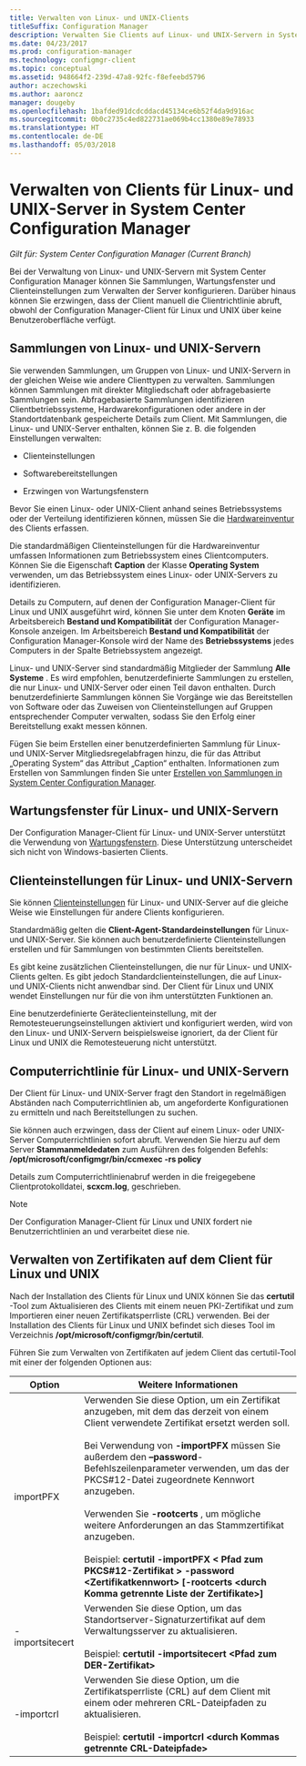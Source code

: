 ```yaml
---
title: Verwalten von Linux- und UNIX-Clients
titleSuffix: Configuration Manager
description: Verwalten Sie Clients auf Linux- und UNIX-Servern in System Center Configuration Manager.
ms.date: 04/23/2017
ms.prod: configuration-manager
ms.technology: configmgr-client
ms.topic: conceptual
ms.assetid: 948664f2-239d-47a8-92fc-f8efeebd5796
author: aczechowski
ms.author: aaroncz
manager: dougeby
ms.openlocfilehash: 1bafded91dcdcddacd45134ce6b52f4da9d916ac
ms.sourcegitcommit: 0b0c2735c4ed822731ae069b4cc1380e89e78933
ms.translationtype: HT
ms.contentlocale: de-DE
ms.lasthandoff: 05/03/2018
---
```

# <a name="how-to-manage-clients-for-linux-and-unix-servers-in-system-center-configuration-manager"></a>Verwalten von Clients für Linux- und UNIX-Server in System Center Configuration Manager

*Gilt für: System Center Configuration Manager (Current Branch)*

Bei der Verwaltung von Linux- und UNIX-Servern mit System Center Configuration Manager können Sie Sammlungen, Wartungsfenster und Clienteinstellungen zum Verwalten der Server konfigurieren. Darüber hinaus können Sie erzwingen, dass der Client manuell die Clientrichtlinie abruft, obwohl der Configuration Manager-Client für Linux und UNIX über keine Benutzeroberfläche verfügt.

##  <a name="BKMK_CollectionsforLnU"></a> Sammlungen von Linux- und UNIX-Servern  
 Sie verwenden Sammlungen, um Gruppen von Linux- und UNIX-Servern in der gleichen Weise wie andere Clienttypen zu verwalten. Sammlungen können Sammlungen mit direkter Mitgliedschaft oder abfragebasierte Sammlungen sein. Abfragebasierte Sammlungen identifizieren Clientbetriebssysteme, Hardwarekonfigurationen oder andere in der Standortdatenbank gespeicherte Details zum Client. Mit Sammlungen, die Linux- und UNIX-Server enthalten, können Sie z. B. die folgenden Einstellungen verwalten:  

-   Clienteinstellungen  

-   Softwarebereitstellungen  

-   Erzwingen von Wartungsfenstern  

 Bevor Sie einen Linux- oder UNIX-Client anhand seines Betriebssystems oder der Verteilung identifizieren können, müssen Sie die [Hardwareinventur](../../../core/clients/manage/inventory/hardware-inventory-for-linux-and-unix.md) des Clients erfassen.  

 Die standardmäßigen Clienteinstellungen für die Hardwareinventur umfassen Informationen zum Betriebssystem eines Clientcomputers. Können Sie die Eigenschaft **Caption** der Klasse **Operating System** verwenden, um das Betriebssystem eines Linux- oder UNIX-Servers zu identifizieren.  

 Details zu Computern, auf denen der Configuration Manager-Client für Linux und UNIX ausgeführt wird, können Sie unter dem Knoten **Geräte** im Arbeitsbereich **Bestand und Kompatibilität** der Configuration Manager-Konsole anzeigen. Im Arbeitsbereich **Bestand und Kompatibilität** der Configuration Manager-Konsole wird der Name des **Betriebssystems** jedes Computers in der Spalte Betriebssystem angezeigt.  

 Linux- und UNIX-Server sind standardmäßig Mitglieder der Sammlung **Alle Systeme** . Es wird empfohlen, benutzerdefinierte Sammlungen zu erstellen, die nur Linux- und UNIX-Server oder einen Teil davon enthalten. Durch benutzerdefinierte Sammlungen können Sie Vorgänge wie das Bereitstellen von Software oder das Zuweisen von Clienteinstellungen auf Gruppen entsprechender Computer verwalten, sodass Sie den Erfolg einer Bereitstellung exakt messen können.   

 Fügen Sie beim Erstellen einer benutzerdefinierten Sammlung für Linux- und UNIX-Server Mitgliedsregelabfragen hinzu, die für das Attribut „Operating System“ das Attribut „Caption“ enthalten. Informationen zum Erstellen von Sammlungen finden Sie unter [Erstellen von Sammlungen in System Center Configuration Manager](../../../core/clients/manage/collections/create-collections.md).  

##  <a name="BKMK_MaintenanceWindowsforLnU"></a> Wartungsfenster für Linux- und UNIX-Servern  
 Der Configuration Manager-Client für Linux- und UNIX-Server unterstützt die Verwendung von [Wartungsfenstern](../../../core/clients/manage/collections/use-maintenance-windows.md). Diese Unterstützung unterscheidet sich nicht von Windows-basierten Clients.  

##  <a name="BKMK_ClientSettingsforLnU"></a> Clienteinstellungen für Linux- und UNIX-Servern  
 Sie können [Clienteinstellungen](../../../core/clients/deploy/configure-client-settings.md) für Linux- und UNIX-Server auf die gleiche Weise wie Einstellungen für andere Clients konfigurieren.  

 Standardmäßig gelten die **Client-Agent-Standardeinstellungen** für Linux- und UNIX-Server. Sie können auch benutzerdefinierte Clienteinstellungen erstellen und für Sammlungen von bestimmten Clients bereitstellen.  

 Es gibt keine zusätzlichen Clienteinstellungen, die nur für Linux- und UNIX-Clients gelten. Es gibt jedoch Standardclienteinstellungen, die auf Linux- und UNIX-Clients nicht anwendbar sind. Der Client für Linux und UNIX wendet Einstellungen nur für die von ihm unterstützten Funktionen an.  

 Eine benutzerdefinierte Geräteclienteinstellung, mit der Remotesteuerungseinstellungen aktiviert und konfiguriert werden, wird von den Linux- und UNIX-Servern beispielsweise ignoriert, da der Client für Linux und UNIX die Remotesteuerung nicht unterstützt.  

##  <a name="BKMK_PolicyforLnU"></a> Computerrichtlinie für Linux- und UNIX-Servern  
 Der Client für Linux- und UNIX-Server fragt den Standort in regelmäßigen Abständen nach Computerrichtlinien ab, um angeforderte Konfigurationen zu ermitteln und nach Bereitstellungen zu suchen.  

 Sie können auch erzwingen, dass der Client auf einem Linux- oder UNIX-Server Computerrichtlinien sofort abruft. Verwenden Sie hierzu auf dem Server **Stammanmeldedaten** zum Ausführen des folgenden Befehls: **/opt/microsoft/configmgr/bin/ccmexec -rs policy**  

 Details zum Computerrichtlinienabruf werden in die freigegebene Clientprotokolldatei, **scxcm.log**, geschrieben.  

> [!NOTE]  
>  Der Configuration Manager-Client für Linux und UNIX fordert nie Benutzerrichtlinien an und verarbeitet diese nie.  

##  <a name="BKMK_ManageLinuxCerts"></a> Verwalten von Zertifikaten auf dem Client für Linux und UNIX  
 Nach der Installation des Clients für Linux und UNIX können Sie das **certutil** -Tool zum Aktualisieren des Clients mit einem neuen PKI-Zertifikat und zum Importieren einer neuen Zertifikatsperrliste (CRL) verwenden. Bei der Installation des Clients für Linux und UNIX befindet sich dieses Tool im Verzeichnis **/opt/microsoft/configmgr/bin/certutil**. 

 Führen Sie zum Verwalten von Zertifikaten auf jedem Client das certutil-Tool mit einer der folgenden Optionen aus:  

|Option|Weitere Informationen|  
|------------|----------------------|  
|importPFX|Verwenden Sie diese Option, um ein Zertifikat anzugeben, mit dem das derzeit von einem Client verwendete Zertifikat ersetzt werden soll.<br /><br /> Bei Verwendung von **-importPFX** müssen Sie außerdem den **–password**-Befehlszeilenparameter verwenden, um das der PKCS#12-Datei zugeordnete Kennwort anzugeben.<br /><br /> Verwenden Sie **-rootcerts** , um mögliche weitere Anforderungen an das Stammzertifikat anzugeben.<br /><br /> Beispiel: **certutil -importPFX &lt; Pfad zum PKCS#12-Zertifikat > -password &lt;Zertifikatkennwort\> [-rootcerts &lt;durch Komma getrennte Liste der Zertifikate>]**|  
|-importsitecert|Verwenden Sie diese Option, um das Standortserver-Signaturzertifikat auf dem Verwaltungsserver zu aktualisieren.<br /><br /> Beispiel: **certutil -importsitecert &lt;Pfad zum DER-Zertifikat\>**|  
|-importcrl|Verwenden Sie diese Option, um die Zertifikatsperrliste (CRL) auf dem Client mit einem oder mehreren CRL-Dateipfaden zu aktualisieren.<br /><br /> Beispiel: **certutil -importcrl &lt;durch Kommas getrennte CRL-Dateipfade\>**|  
